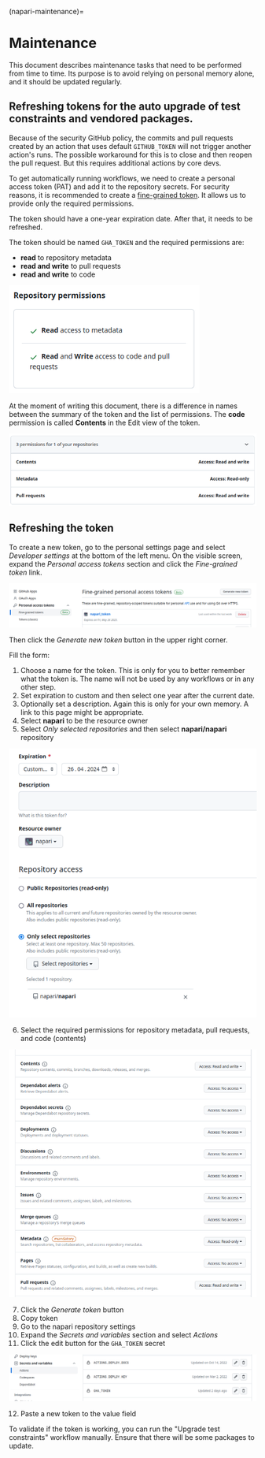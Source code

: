 (napari-maintenance)=

# Maintenance

This document describes maintenance tasks that need to be performed from time to time. Its purpose is to avoid relying on personal memory alone, and it should be updated regularly.

## Refreshing tokens for the auto upgrade of test constraints and vendored packages.

Because of the security GitHub policy, the commits and pull requests created by an action that uses default `GITHUB_TOKEN`
will not trigger another action's runs. The possible workaround for this is to close and then reopen the pull request.
But this requires additional actions by core devs.


To get automatically running workflows, we need to create a personal access token (PAT) and add it to the repository secrets.
For security reasons, it is recommended to create a [fine-grained token](https://docs.github.com/en/authentication/keeping-your-account-and-data-secure/managing-your-personal-access-tokens). It allows us to provide only the required permissions.

The token should have a one-year expiration date. After that, it needs to be refreshed.

The token should be named `GHA_TOKEN` and the required permissions are:

 * **read** to repository metadata
 * **read and write** to pull requests
 * **read and write** to code

 ![screenshot of token permissions in GitHub UI](../../images/update_token_permissions.png)

 At the moment of writing this document, there is a difference in names between the summary of the token and the list of permissions.
 The **code** permission is called **Contents** in the Edit view of the token.

![screenshot of token permissions](../../images/edit_token_permissions.png)

## Refreshing the token

To create a new token, go to the personal settings page and select _Developer settings_ at the bottom of the left menu. On the visible screen, expand the _Personal access tokens_ section and click the _Fine-grained token_ link.

![View on list of fine-grained tokens](../../images/fine_grained_token.png)

Then click the _Generate new token_ button in the upper right corner.

Fill the form:

1. Choose a name for the token. This is only for you to better remember what
   the token is. The name will not be used by any workflows or in any other
   step.
2. Set expiration to custom and then select one year after the current date.
3. Optionally set a description. Again this is only for your own memory. A link
   to this page might be appropriate.
4. Select **napari** to be the resource owner
5. Select _Only selected repositories_ and then select **napari/napari** repository

![screenshot of the token creation form](../../images/token_permission_form.png)

6. Select the required permissions for repository metadata, pull requests, and code (contents)

![screenshot of the token creation form](../../images/token_permission_selection.png)

7. Click the _Generate token_ button
8. Copy token
9. Go to the napari repository settings
10. Expand the _Secrets and variables_ section and select _Actions_
11. Click the edit button for the `GHA_TOKEN` secret

![screenshot of the token creation form](../../images/secrets_section.png)

12. Paste a new token to the value field

To validate if the token is working, you can run the "Upgrade test constraints" workflow manually. Ensure that there will be some packages to update.
